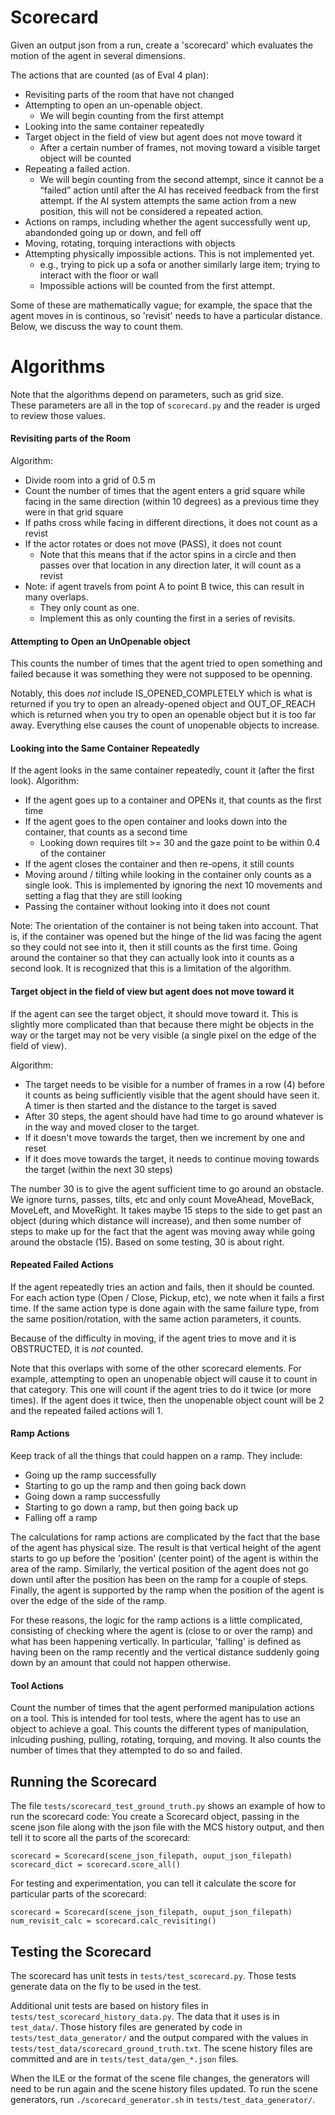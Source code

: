
# Scorecard

Given an output json from a run, create a 'scorecard' which evaluates the motion of the
agent in several dimensions.

The actions that are counted (as of Eval 4 plan):

* Revisiting parts of the room that have not changed
* Attempting to open an un-openable object.
  * We will begin counting from the first attempt
* Looking into the same container repeatedly
* Target object in the field of view but agent does not move toward it
  * After a certain number of frames, not moving toward a visible target object will be counted
* Repeating a failed action.
  * We will begin counting from the second attempt, since it cannot be a “failed” action until after the AI has received
  feedback from the first attempt. If the AI system attempts the same action from a new position, this will not be considered a repeated action.
* Actions on ramps, including whether the agent successfully went up, abandonded going up 
  or down, and fell off
* Moving, rotating, torquing interactions with objects
* Attempting physically impossible actions.  This is not implemented yet.
  * e.g., trying to pick up a sofa or another similarly large item; trying to interact with the floor or wall
  * Impossible actions will be counted from the first attempt.
  
Some of these are mathematically vague;  for example, the space that the agent moves in is continous,
so 'revisit' needs to have a particular distance.  Below, we discuss the way to count them.

# Algorithms

Note that the algorithms depend on parameters, such as grid size.  
These parameters are all in the top of ```scorecard.py``` and the 
reader is urged to review those values.  

#### Revisiting parts of the Room

Algorithm:
* Divide room into a grid of 0.5 m
* Count the number of times that the agent enters a
grid square while facing in the same direction (within 10 degrees) as a
previous time they were in that grid square
* If paths cross while facing in different directions, it does not count as a revist
* If the actor rotates or does not move (PASS), it does not count
  * Note that this means that if the actor spins in a circle and then passes over
    that location in any direction later, it will count as a revist
* Note:  if agent travels from point A to point B twice, this can result in many overlaps.
  * They only count as one.
  * Implement this as only counting the first in a series of revisits.

#### Attempting to Open an UnOpenable object

This counts the number of times that the agent tried to open something
and failed because it was something they were not supposed to be
openning.

Notably, this does _not_ include IS_OPENED_COMPLETELY which is what
is returned if you try to open an already-opened object and OUT_OF_REACH
which is returned when you try to open an openable object but it is
too far away.  Everything else causes the count of unopenable objects to
increase.

#### Looking into the Same Container Repeatedly

If the agent looks in the same container repeatedly, count it (after the
first look).  Algorithm:
* If the agent goes up to a container and OPENs it, that counts as the
first time
* If the agent goes to the open container and looks down
into the container, that counts as a second time
  * Looking down requires tilt >= 30 and the gaze point to be
  within 0.4 of the container
* If the agent closes the container and then re-opens, it still counts
* Moving around / tilting while looking in the container only counts as a
single look.  This is implemented by ignoring the next 10 movements and setting
a flag that they are still looking
* Passing the container without looking into it does not count

Note:   The orientation of the container is not being taken into account.  That is,
if the container was opened but the hinge of the lid was facing the agent so
they could not see into it, then it still counts as the first time.  Going around
the container so that they can actually look into it counts as a second look.
It is recognized that this is a limitation of the algorithm.

#### Target object in the field of view but agent does not move toward it

If the agent can see the target object, it should move toward it.  This is slightly
more complicated than that because there might be objects in the way or the target may not
be very visible (a single pixel on the edge of the field of view).

Algorithm:
  * The target needs to be visible for a number of frames in a row (4) before it counts
  as being sufficiently visible that the agent should have seen it.  A timer is then
  started and the distance to the target is saved
  * After 30 steps, the agent should have had time to go around whatever is in the way
  and moved closer to the target.
  * If it doesn't move towards the target, then we increment by one and reset
  * If it does move towards the target, it needs to continue moving towards
  the target (within the next 30 steps)

The number 30 is to give the agent sufficient time to go around an obstacle. We
ignore turns, passes, tilts, etc and only count MoveAhead, MoveBack, MoveLeft,
and MoveRight.  It takes maybe 15 steps to the side to get past an object
(during which distance will increase), and then some number of steps to make
up for the fact that the agent was moving away while going around the obstacle
(15).  Based on some testing, 30 is about right.


#### Repeated Failed Actions

If the agent repeatedly tries an action and fails, then it should be counted.
For each action type (Open / Close, Pickup, etc), we note when it fails a
first time.  If the same action type is done again with the same failure
type, from the same position/rotation, with the same action parameters, it
counts.

Because of the difficulty in moving, if the agent tries to move and it is
OBSTRUCTED, it is _not_ counted.

Note that this overlaps with some of the other scorecard elements.  For example,
attempting to open an unopenable object will cause it to count in that category.
This one will count if the agent tries to do it twice (or more times).  If the
agent does it twice, then the unopenable object count will be 2 and the
repeated failed actions will 1.

#### Ramp Actions 

Keep track of all the things that could happen on a ramp.  They include:
* Going up the ramp successfully
* Starting to go up the ramp and then going back down
* Going down a ramp successfully
* Starting to go down a ramp, but then going back up
* Falling off a ramp

The calculations for ramp actions are complicated by the fact that the 
base of the agent has physical size.  The result is that vertical height 
of the agent starts to go up before the 'position' (center point) of the 
agent is within the area of the ramp.  Similarly, the vertical position 
of the agent does not go down until after the position has been on the 
ramp for a couple of steps.  Finally, the agent is supported by the 
ramp when the position of the agent is over the edge of the side of the 
ramp.  

For these reasons, the logic for the ramp actions is a little complicated,
consisting of checking where the agent is (close to or over the ramp) and 
what has been happening vertically.  In particular, 'falling' is defined 
as having been on the ramp recently and the vertical distance suddenly 
going down by an amount that could not happen otherwise. 

#### Tool Actions

Count the number of times that the agent performed manipulation actions on 
a tool.  This is intended for tool tests, where the agent has to use an 
object to achieve a goal.  This counts the different types of manipulation,
inlcuding pushing, pulling, rotating, torquing, and moving. It also counts 
the number of times that they attempted to do so and failed.

## Running the Scorecard


The file ```tests/scorecard_test_ground_truth.py``` shows an example of how to run the
scorecard code:  You create a Scorecard object, passing in the scene json file
along with the json file with the MCS history output, and then tell it to score all
the parts of the scorecard:

```
scorecard = Scorecard(scene_json_filepath, ouput_json_filepath)
scorecard_dict = scorecard.score_all()
```

For testing and experimentation, you can tell it calculate the
score for particular parts of the scorecard:

```
scorecard = Scorecard(scene_json_filepath, ouput_json_filepath)
num_revisit_calc = scorecard.calc_revisiting()
```

## Testing the Scorecard

The scorecard has unit tests in ```tests/test_scorecard.py```.  Those tests
generate data on the fly to be used in the test.  

Additional unit tests are based on history files in 
```tests/test_scorecard_history_data.py```.   The data that it uses is in 
```test_data/```.  Those history files are generated by code in ```tests/test_data_generator/``` 
and the output compared  with the values in ```tests/test_data/scorecard_ground_truth.txt```.  The scene history files 
are committed and are in ```tests/test_data/gen_*.json``` files.  

When the ILE or the format of the scene file changes, the generators will 
need to be run again and the scene history files updated.  To run the scene 
generators, run ```./scorecard_generator.sh``` in 
```tests/test_data_generator/```.  

